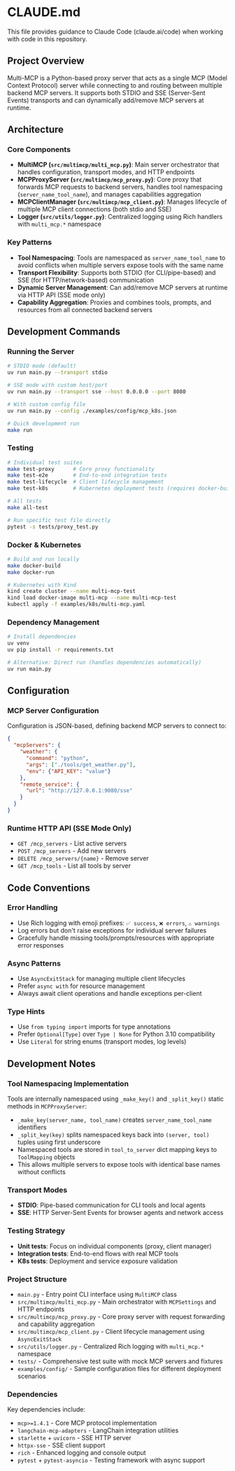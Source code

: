 # CLAUDE.md

This file provides guidance to Claude Code (claude.ai/code) when working with code in this repository.

## Project Overview

Multi-MCP is a Python-based proxy server that acts as a single MCP (Model Context Protocol) server while connecting to and routing between multiple backend MCP servers. It supports both STDIO and SSE (Server-Sent Events) transports and can dynamically add/remove MCP servers at runtime.

## Architecture

### Core Components

- **MultiMCP (`src/multimcp/multi_mcp.py`)**: Main server orchestrator that handles configuration, transport modes, and HTTP endpoints
- **MCPProxyServer (`src/multimcp/mcp_proxy.py`)**: Core proxy that forwards MCP requests to backend servers, handles tool namespacing (`server_name_tool_name`), and manages capabilities aggregation
- **MCPClientManager (`src/multimcp/mcp_client.py`)**: Manages lifecycle of multiple MCP client connections (both stdio and SSE)
- **Logger (`src/utils/logger.py`)**: Centralized logging using Rich handlers with `multi_mcp.*` namespace

### Key Patterns

- **Tool Namespacing**: Tools are namespaced as `server_name_tool_name` to avoid conflicts when multiple servers expose tools with the same name
- **Transport Flexibility**: Supports both STDIO (for CLI/pipe-based) and SSE (for HTTP/network-based) communication
- **Dynamic Server Management**: Can add/remove MCP servers at runtime via HTTP API (SSE mode only)
- **Capability Aggregation**: Proxies and combines tools, prompts, and resources from all connected backend servers

## Development Commands

### Running the Server
```bash
# STDIO mode (default)
uv run main.py --transport stdio

# SSE mode with custom host/port
uv run main.py --transport sse --host 0.0.0.0 --port 8080

# With custom config file
uv run main.py --config ./examples/config/mcp_k8s.json

# Quick development run
make run
```

### Testing
```bash
# Individual test suites
make test-proxy      # Core proxy functionality  
make test-e2e        # End-to-end integration tests
make test-lifecycle  # Client lifecycle management
make test-k8s        # Kubernetes deployment tests (requires docker-build)

# All tests
make all-test

# Run specific test file directly
pytest -s tests/proxy_test.py
```

### Docker & Kubernetes
```bash
# Build and run locally
make docker-build
make docker-run

# Kubernetes with Kind
kind create cluster --name multi-mcp-test
kind load docker-image multi-mcp --name multi-mcp-test
kubectl apply -f examples/k8s/multi-mcp.yaml
```

### Dependency Management
```bash
# Install dependencies
uv venv
uv pip install -r requirements.txt

# Alternative: Direct run (handles dependencies automatically)
uv run main.py
```

## Configuration

### MCP Server Configuration
Configuration is JSON-based, defining backend MCP servers to connect to:

```json
{
  "mcpServers": {
    "weather": {
      "command": "python",
      "args": ["./tools/get_weather.py"],
      "env": {"API_KEY": "value"}
    },
    "remote_service": {
      "url": "http://127.0.0.1:9080/sse"
    }
  }
}
```

### Runtime HTTP API (SSE Mode Only)
- `GET /mcp_servers` - List active servers
- `POST /mcp_servers` - Add new servers
- `DELETE /mcp_servers/{name}` - Remove server
- `GET /mcp_tools` - List all tools by server

## Code Conventions

### Error Handling
- Use Rich logging with emoji prefixes: `✅ success`, `❌ errors`, `⚠️ warnings`
- Log errors but don't raise exceptions for individual server failures
- Gracefully handle missing tools/prompts/resources with appropriate error responses

### Async Patterns
- Use `AsyncExitStack` for managing multiple client lifecycles
- Prefer `async with` for resource management
- Always await client operations and handle exceptions per-client

### Type Hints
- Use `from typing import` imports for type annotations
- Prefer `Optional[Type]` over `Type | None` for Python 3.10 compatibility
- Use `Literal` for string enums (transport modes, log levels)

## Development Notes

### Tool Namespacing Implementation
Tools are internally namespaced using `_make_key()` and `_split_key()` static methods in `MCPProxyServer`:
- `_make_key(server_name, tool_name)` creates `server_name_tool_name` identifiers
- `_split_key(key)` splits namespaced keys back into `(server, tool)` tuples using first underscore
- Namespaced tools are stored in `tool_to_server` dict mapping keys to `ToolMapping` objects
- This allows multiple servers to expose tools with identical base names without conflicts

### Transport Modes
- **STDIO**: Pipe-based communication for CLI tools and local agents
- **SSE**: HTTP Server-Sent Events for browser agents and network access

### Testing Strategy
- **Unit tests**: Focus on individual components (proxy, client manager)
- **Integration tests**: End-to-end flows with real MCP tools
- **K8s tests**: Deployment and service exposure validation

### Project Structure
- `main.py` - Entry point CLI interface using `MultiMCP` class
- `src/multimcp/multi_mcp.py` - Main orchestrator with `MCPSettings` and HTTP endpoints
- `src/multimcp/mcp_proxy.py` - Core proxy server with request forwarding and capability aggregation
- `src/multimcp/mcp_client.py` - Client lifecycle management using `AsyncExitStack`
- `src/utils/logger.py` - Centralized Rich logging with `multi_mcp.*` namespace
- `tests/` - Comprehensive test suite with mock MCP servers and fixtures
- `examples/config/` - Sample configuration files for different deployment scenarios

### Dependencies
Key dependencies include:
- `mcp>=1.4.1` - Core MCP protocol implementation
- `langchain-mcp-adapters` - LangChain integration utilities  
- `starlette` + `uvicorn` - SSE HTTP server
- `httpx-sse` - SSE client support
- `rich` - Enhanced logging and console output
- `pytest` + `pytest-asyncio` - Testing framework with async support